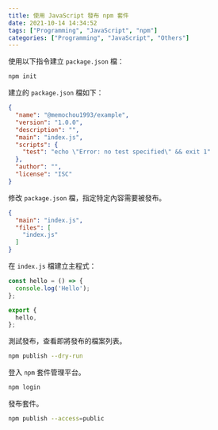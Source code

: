 ```yaml
---
title: 使用 JavaScript 發布 npm 套件
date: 2021-10-14 14:34:52
tags: ["Programming", "JavaScript", "npm"]
categories: ["Programming", "JavaScript", "Others"]
---
```


使用以下指令建立 `package.json` 檔：

```bash
npm init
```

建立的 `package.json` 檔如下：

```json
{
  "name": "@memochou1993/example",
  "version": "1.0.0",
  "description": "",
  "main": "index.js",
  "scripts": {
    "test": "echo \"Error: no test specified\" && exit 1"
  },
  "author": "",
  "license": "ISC"
}
```

修改 `package.json` 檔，指定特定內容需要被發布。

```json
{
  "main": "index.js",
  "files": [
    "index.js"
  ]
}
```

在 `index.js` 檔建立主程式：

```js
const hello = () => {
  console.log('Hello');
};

export {
  hello,
};
```

測試發布，查看即將發布的檔案列表。

```bash
npm publish --dry-run
```

登入 `npm` 套件管理平台。

```bash
npm login
```

發布套件。

```bash
npm publish --access=public
```

